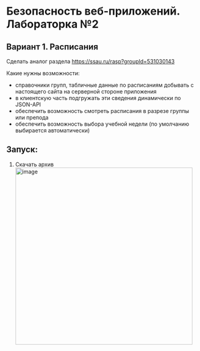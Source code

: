 # Безопасность веб-приложений. Лабораторка №2

## Вариант 1. Расписания

Сделать аналог раздела https://ssau.ru/rasp?groupId=531030143

Какие нужны возможности:
- справочники групп, табличные данные по расписаниям добывать с настоящего сайта на серверной стороне приложения
- в клиентскую часть подгружать эти сведения динамически по JSON-API
- обеспечить возможность смотреть расписания в разрезе группы или препода
- обеспечить возможность выбора учебной недели (по умолчанию выбирается автоматически)

## Запуск:
1. Скачать архив<img width="464" alt="image" src="https://github.com/v0dnyy/websec-2/assets/92549113/1a04ed9e-386c-4718-afcd-481f7f4ae4d0">




